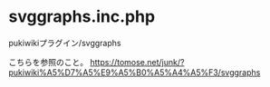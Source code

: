 # svggraphs.inc.php
pukiwikiプラグイン/svggraphs

こちらを参照のこと。
https://tomose.net/junk/?pukiwiki%A5%D7%A5%E9%A5%B0%A5%A4%A5%F3/svggraphs


